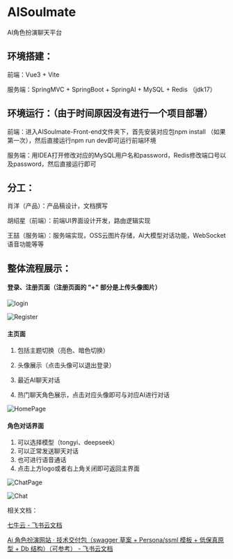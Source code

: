 # AISoulmate
AI角色扮演聊天平台



## 环境搭建：

前端：Vue3 + Vite

服务端：SpringMVC + SpringBoot + SpringAI + MySQL + Redis （jdk17）



## 环境运行：（由于时间原因没有进行一个项目部署）

前端：进入AISoulmate-Front-end文件夹下，首先安装对应包npm install （如果第一次），然后直接运行npm run dev即可运行前端环境

服务端：用IDEA打开修改对应的MySQL用户名和password，Redis修改端口号以及password，然后直接运行即可



## 分工：

肖洋（产品）：产品稿设计，文档撰写

胡绍星（前端）：前端UI界面设计开发，路由逻辑实现

王喆（服务端）：服务端实现，OSS云图片存储，AI大模型对话功能，WebSocket语音功能等等



## 整体流程展示：

#### 登录、注册页面（注册页面的 "+" 部分是上传头像图片）

![login](E:\AISoulmate\AISoulmate\images\login.png)

![Register](E:\AISoulmate\AISoulmate\images\Register.png)

#### 主页面

1. 包括主题切换（亮色、暗色切换）

2. 头像展示（点击头像可以退出登录）

3. 最近AI聊天对话

4. 热门聊天角色展示，点击对应头像即可与对应AI进行对话

![HomePage](E:\AISoulmate\AISoulmate\images\HomePage.png)

#### 角色对话界面

1. 可以选择模型（tongyi、deepseek）
2. 可以正常发送聊天对话
3. 也可进行语音通话
4. 点击上方logo或者右上角关闭即可返回主界面

![ChatPage](E:\AISoulmate\AISoulmate\images\ChatPage.png)

![Chat](E:\AISoulmate\AISoulmate\images\Chat.png)

相关文档：

[‬‌‬‌﻿﻿﻿⁠﻿‌‬‬﻿‍﻿‬﻿‌‌‍⁠七牛云 - 飞书云文档](https://dcnzz7zjgwsh.feishu.cn/wiki/PPgxwHIEfix36ok1j0ycnmTanKg)

[‌‬‍⁠⁠⁠‬⁠‌‬‬‬‌‌⁠‍﻿‬‌‌‌‬‬﻿﻿Ai 角色扮演网站 · 技术交付包（swagger 草案 + Persona/ssml 模板 + 低保真原型 + Db 结构）（可参考） - 飞书云文档](https://dcnzz7zjgwsh.feishu.cn/wiki/KVuHwxQCvim6R8k41KpcDcj5nGg)
